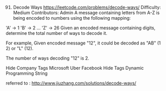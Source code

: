91. Decode Ways
https://leetcode.com/problems/decode-ways/
Difficulty: Medium
Contributors: Admin
A message containing letters from A-Z is being encoded to numbers using the following mapping:

'A' -> 1
'B' -> 2
...
'Z' -> 26
Given an encoded message containing digits, determine the total number of ways to decode it.

For example,
Given encoded message "12", it could be decoded as "AB" (1 2) or "L" (12).

The number of ways decoding "12" is 2.

Hide Company Tags Microsoft Uber Facebook
Hide Tags Dynamic Programming String

referred to : http://www.jiuzhang.com/solutions/decode-ways/
